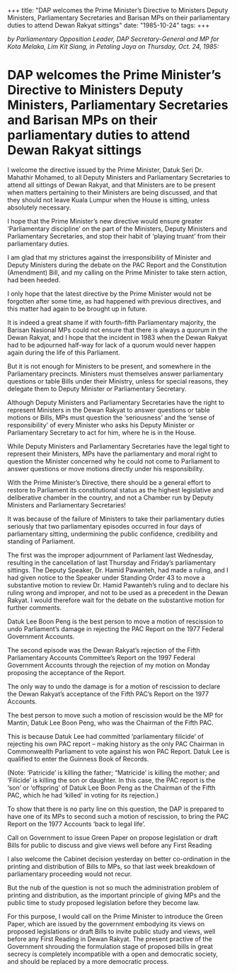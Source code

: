 +++ 
title: "DAP welcomes the Prime Minister’s Directive to Ministers Deputy Ministers, Parliamentary Secretaries and Barisan MPs on their parliamentary duties to attend Dewan Rakyat sittings"
date: "1985-10-24"
tags:
+++

_by Parliamentary Opposition Leader, DAP Secretary-General and MP for Kota Melaka, Lim Kit Siang, in Petaling Jaya on Thursday, Oct. 24, 1985:_

# DAP welcomes the Prime Minister’s Directive to Ministers Deputy Ministers, Parliamentary Secretaries and Barisan MPs on their parliamentary duties to attend Dewan Rakyat sittings

I welcome the directive issued by the Prime Minister, Datuk Seri Dr. Mahathir Mohamed, to all Deputy Ministers and Parliamentary Secretaries to attend all sittings of Dewan Rakyat, and that Ministers are to be present when matters pertaining to their Ministers are being discussed, and that they should not leave Kuala Lumpur when the House is sitting, unless absolutely necessary.</u>

I hope that the Prime Minister’s new directive would ensure greater ‘Parliamentary discipline’ on the part of the Ministers, Deputy Ministers and Parliamentary Secretaries, and stop their habit of ‘playing truant’ from their parliamentary duties.

I am glad that my strictures against the irresponsibility of Minister and Deputy Ministers during the debate on the PAC Report and the Constitution (Amendment) Bill, and my calling on the Prime Minister to take stern action, had been heeded.

I only hope that the latest directive by the Prime Minister would not be forgotten after some time, as had happened with previous directives, and this matter had again to be brought up in future.

It is indeed a great shame if with fourth-fifth Parliamentary majority, the Barisan Nasional MPs could not ensure that there is always a quorum in the Dewan Rakyat, and I hope that the incident in 1983 when the Dewan Rakyat had to be adjourned half-way for lack of a quorum would never happen again during the life of this Parliament.

But it is not enough for Ministers to be present, and somewhere in the Parliamentary precincts. Ministers must themselves answer parliamentary questions or table Bills under their Ministry, unless for special reasons, they delegate them to Deputy Minister or Parliamentary Secretary.

Although Deputy Ministers and Parliamentary Secretaries have the right to represent Ministers in the Dewan Rakyat to answer questions or table motions or Bills, MPs must question the ‘seriousness’ and the ‘sense of responsibility’ of every Minister who asks his Deputy Minister or Parliamentary Secretary to act for him, where he is in the House.

While Deputy Ministers and Parliamentary Secretaries have the legal tight to represent their Ministers, MPs have the parliamentary and moral right to question the Minister concerned why he could not come to Parliament to answer questions or move motions directly under his responsibility.

With the Prime Minister’s Directive, there should be a general effort to restore to Parliament its constitutional status as the highest legislative and deliberative chamber in the country, and not a Chamber run by Deputy Ministers and Parliamentary Secretaries!

It was because of the failure of Ministers to take their parliamentary duties seriously that two parliamentary episodes occurred in four days of parliamentary sitting, undermining the public confidence, credibility and standing of Parliament.

The first was the improper adjournment of Parliament last Wednesday, resulting in the cancellation of last Thursday and Friday’s parliamentary sittings. The Deputy Speaker, Dr. Hamid Pawanteh, had made a ruling, and I had given notice to the Speaker under Standing Order 43 to move a substantive motion to review Dr. Hamid Pawanteh’s ruling and to declare his ruling wrong and improper, and not to be used as a precedent in the Dewan Rakyat. I would therefore wait for the debate on the substantive motion for further comments.

Datuk Lee Boon Peng is the best person to move a motion of rescission to undo Parliament’s damage in rejecting the PAC Report on the 1977 Federal Government Accounts.				

The second episode was the Dewan Rakyat’s rejection of the Fifth Parliamentary Accounts Committee’s Report on the 1997 Federal Government Accounts through the rejection of my motion on Monday proposing the acceptance of the Report.

The only way to undo the damage is for a motion of rescission to declare the Dewan Rakyat’s acceptance of the Fifth PAC’s Report on the 1977 Accounts.

The best person to move such a motion of rescission would be the MP for Mantin, Datuk Lee Boon Peng, who was the Chairman of the Fifth PAC.

This is because Datuk Lee had committed ‘parliamentary filicide’ of rejecting his own PAC report – making history as the only PAC Chairman in Commonwealth Parliament to vote against his won PAC Report. Datuk Lee is qualified to enter the Guinness Book of Records.

(Note: ‘Patricide’ is killing the father; “Matricide’ is killing the mother; and ‘Filicide’ is killing the son or daughter. In this case, the PAC report is the ‘son’ or ‘offspring’ of Datuk Lee Boon Peng as the Chairman of the Fifth PAC, which he had ‘killed’ in voting for its rejection.)

To show that there is no party line on this question, the DAP is prepared to have one of its MPs to second such a motion of rescission, to bring the PAC Report on the 1977 Accounts ‘back to legal life’.

Call on Government to issue Green Paper on propose legislation or draft Bills for public to discuss and give views well before any First Reading							

I also welcome the Cabinet decision yesterday on better co-ordination in the printing and distribution of Bills to MPs, so that last week breakdown of parliamentary proceeding would not recur.

But the nub of the question is not so much the administration problem of printing and distribution, as the important principle of giving MPs and the public time to study proposed legislation before they become law.

For this purpose, I would call on the Prime Minister to introduce the Green Paper, which are issued by the government embodying its views on proposed legislations or draft Bills to invite public study and views, well before any First Reading in Dewan Rakyat. The present practive of the Government shrouding the formulation stage of proposed bills in great secrecy is completely incompatible with a open and democratic society, and should be replaced by a more democratic process.
 
